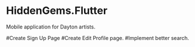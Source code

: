# HiddenGems.Flutter

Mobile application for Dayton artists.

#Create Sign Up Page
#Create Edit Profile page.
#Implement better search.